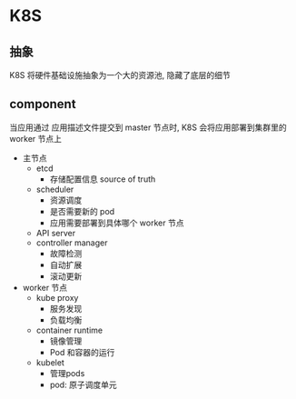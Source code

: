 # K8S

## 抽象

K8S 将硬件基础设施抽象为一个大的资源池, 隐藏了底层的细节

## component

当应用通过 应用描述文件提交到 master 节点时, K8S 会将应用部署到集群里的 worker 节点上

* 主节点
    * etcd
        * 存储配置信息 source of truth
    * scheduler
        * 资源调度
        * 是否需要新的 pod
        * 应用需要部署到具体哪个 worker 节点
    * API server
    * controller manager
        * 故障检测
        * 自动扩展
        * 滚动更新
* worker 节点
    * kube proxy
        * 服务发现
        * 负载均衡
    * container runtime
        * 镜像管理
        *  Pod 和容器的运行
    * kubelet
        * 管理pods
        * pod: 原子调度单元

